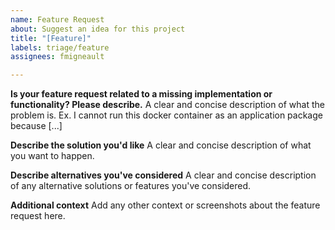 ```yaml
---
name: Feature Request
about: Suggest an idea for this project
title: "[Feature]"
labels: triage/feature
assignees: fmigneault

---
```


**Is your feature request related to a missing implementation or functionality? Please describe.**
A clear and concise description of what the problem is. 
Ex. I cannot run this docker container as an application package because [...]

**Describe the solution you'd like**
A clear and concise description of what you want to happen.

**Describe alternatives you've considered**
A clear and concise description of any alternative solutions or features you've considered.

**Additional context**
Add any other context or screenshots about the feature request here.
